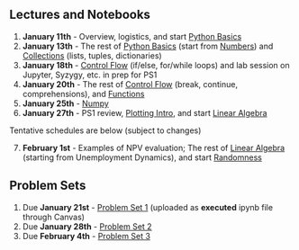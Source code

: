 ## Lectures and Notebooks

1. **January 11th** - Overview, logistics, and start [Python Basics](https://datascience.quantecon.org/python_fundamentals/basics.html)
2. **January 13th** - The rest of [Python Basics](https://datascience.quantecon.org/python_fundamentals/basics.html) (start from [Numbers](https://datascience.quantecon.org/python_fundamentals/basics.html#Numbers)) and [Collections](https://datascience.quantecon.org/python_fundamentals/collections.html) (lists, tuples, dictionaries)
3. **January 18th** - [Control Flow](https://datascience.quantecon.org/python_fundamentals/control_flow.html) (if/else, for/while loops) and lab session on Jupyter, Syzygy, etc.  in prep for PS1
4. **January 20th** - The rest of [Control Flow](https://datascience.quantecon.org/python_fundamentals/control_flow.html) (break, continue, comprehensions), and [Functions](https://datascience.quantecon.org/python_fundamentals/functions.html)
5. **January 25th** - [Numpy](https://datascience.quantecon.org/scientific/numpy_arrays.html)
6. **January 27th** - PS1 review, [Plotting Intro](https://datascience.quantecon.org/scientific/plotting.html), and start [Linear Algebra](https://datascience.quantecon.org/scientific/applied_linalg.html)

Tentative schedules are below (subject to changes)

7. **February 1st** - Examples of NPV evaluation; The rest of [Linear Algebra](https://datascience.quantecon.org/scientific/applied_linalg.html) (starting from Unemployment Dynamics), and start [Randomness](https://datascience.quantecon.org/scientific/randomness.html)
<!--
8. **February 3rd** - Finish [Linear Algebra](https://datascience.quantecon.org/scientific/applied_linalg.html) and start [Randomness](https://datascience.quantecon.org/scientific/randomness.html)
9. **February 8th** - [Randomness](https://datascience.quantecon.org/scientific/randomness.html) and [Optimization](https://datascience.quantecon.org/scientific/optimization.html)
10. **February 10th** - [Pandas Intro](https://datascience.quantecon.org/pandas/intro.html), and start [Pandas Basics](https://datascience.quantecon.org/pandas/basics.html)
11. **February 15th** - Midterm break; Family Day
12. **February 17th** - Midterm break
13. **February 22nd** - Quickly through [Storage Formats](https://datascience.quantecon.org/pandas/storage_formats.html) and [Cleaning Data](https://datascience.quantecon.org/pandas/data_clean.html)
14. **February 24th** - [Reshape](https://datascience.quantecon.org/pandas/reshape.html); [Merge](https://datascience.quantecon.org/pandas/merge.html)
15. **March 1st** - [Groupby](https://datascience.quantecon.org/pandas/groupby.html) and [Timeseries](https://datascience.quantecon.org/pandas/timeseries.html)
16. **March 3rd** - [Matplotlib](https://datascience.quantecon.org/pandas/matplotlib.html)
17. **March 8th** - [Visualization](https://datascience.quantecon.org/applications/visualization_rules.html)
18. **March 10th** - [Regression](https://datascience.quantecon.org/applications/regression.html)
19. **March 15th** - [Regression](https://datascience.quantecon.org/applications/regression.html)
20. **March 17th** - [Application: recidivism](https://datascience.quantecon.org/applications/recidivism.html)
21. **March 22nd** - [Classification](https://datascience.quantecon.org/applications/classification.html)
22. **March 24th** - [Mapping](https://datascience.quantecon.org/applications/maps.html), [Covid trends](https://github.com/ubcecon/ECON323_2020_Fall/blob/master/extra_notebooks/covid-trends.ipynb)
23. **March 29th** - [Covid trends (continued)](https://github.com/ubcecon/ECON323_2020_Fall/blob/master/extra_notebooks/covid-trends.ipynb), [Covid cases](https://github.com/ubcecon/ECON323_2020_Fall/blob/master/extra_notebooks/covid-cases.ipynb)
24. **March 31st** - [Machine learning in economics](https://datascience.quantecon.org/applications/ml_in_economics.html)
25. **April 5th** - Easter Monday
26. **April 7th** - Final Project Brainstorming / Discussion
27. **April 12th** - [Heterogeneous effect](https://datascience.quantecon.org/applications/heterogeneity.html)
28. **April 14th** - [Working with text](https://datascience.quantecon.org/applications/working_with_text.html)
-->

## Problem Sets
1. Due **January 21st** - [Problem Set 1](https://datascience.quantecon.org/problem_sets/problem_set_1.html) (uploaded as **executed** ipynb file through Canvas)
2. Due **January 28th** - [Problem Set 2](https://datascience.quantecon.org/problem_sets/problem_set_2.html)
3. Due **February 4th** - [Problem Set 3](https://datascience.quantecon.org/problem_sets/problem_set_3.html)
<!--
4. Due **October 8th** - [Problem Set 4](https://datascience.quantecon.org/problem_sets/problem_set_4.html) - Only quetsions 1, 3, 5, and 6
5. Due **October 22nd** - [Problem Set 5](https://datascience.quantecon.org/problem_sets/problem_set_5.html)
6. Due **October 29th** - [Problem Set 6](https://datascience.quantecon.org/problem_sets/problem_set_6.html) - Only questions 1-7 and 9-10.
7. Due **November 5th** - [Problem Set 7](https://datascience.quantecon.org/problem_sets/problem_set_7.html)
7. Due **November 19th** [Problem Set 8](https://datascience.quantecon.org/problem_sets/problem_set_8.html) or the exercises from [the covid prediction notebook](https://github.com/ubcecon/323-covid/blob/master/notebooks/covid-prediction.ipynb) -->
